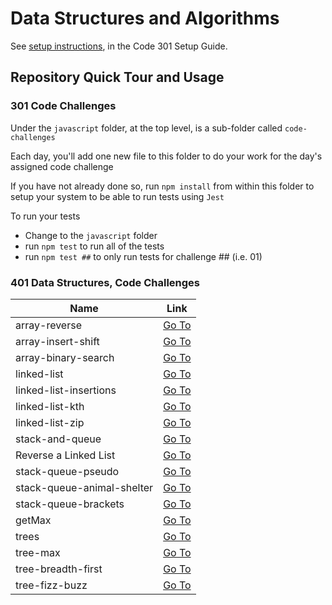 # Data Structures and Algorithms

See [setup instructions](https://codefellows.github.io/setup-guide/code-301/3-code-challenges), in the Code 301 Setup Guide.

## Repository Quick Tour and Usage

### 301 Code Challenges

Under the `javascript` folder, at the top level, is a sub-folder called `code-challenges`

Each day, you'll add one new file to this folder to do your work for the day's assigned code challenge

If you have not already done so, run `npm install` from within this folder to setup your system to be able to run tests using `Jest`

To run your tests

- Change to the `javascript` folder
- run `npm test` to run all of the tests
- run `npm test ##` to only run tests for challenge ## (i.e. 01)

### 401 Data Structures, Code Challenges


Name | Link 
-----| -----
array-reverse         | [Go To](https://emadidris.github.io/data-structures-and-algorithms/401/array-reverse)
array-insert-shift    | [Go To](https://emadidris.github.io/data-structures-and-algorithms/401/array-insert-shift) 
array-binary-search   | [Go To](https://emadidris.github.io/data-structures-and-algorithms/401/array-binary-search)
linked-list           | [Go To](https://emadidris.github.io/data-structures-and-algorithms/401/linked-list)
linked-list-insertions| [Go To](https://emadidris.github.io/data-structures-and-algorithms/401/linked-list-insertions)
linked-list-kth       | [Go To](https://emadidris.github.io/data-structures-and-algorithms/401/linked-list-kth)
linked-list-zip       | [Go To](https://emadidris.github.io/data-structures-and-algorithms/401/linked-list-zip)
stack-and-queue       | [Go To](https://emadidris.github.io/data-structures-and-algorithms/401/stack-and-queue)
Reverse a Linked List | [Go To](https://emadidris.github.io/data-structures-and-algorithms/401/RLL)
stack-queue-pseudo    | [Go To](https://emadidris.github.io/data-structures-and-algorithms/401/stack-queue-pseudo)
stack-queue-animal-shelter | [Go To](https://emadidris.github.io/data-structures-and-algorithms/401/stack-queue-animal-shelter)
stack-queue-brackets | [Go To](https://emadidris.github.io/data-structures-and-algorithms/401/stack-queue-brackets)
getMax | [Go To](https://emadidris.github.io/data-structures-and-algorithms/401/getMax)
trees  | [Go To](https://emadidris.github.io/data-structures-and-algorithms/401/trees)
tree-max  | [Go To](https://emadidris.github.io/data-structures-and-algorithms/401/tree-max)
tree-breadth-first | [Go To](https://emadidris.github.io/data-structures-and-algorithms/401/tree-breadth-first)
tree-fizz-buzz | [Go To](https://emadidris.github.io/data-structures-and-algorithms/401/tree-fizz-buzz)



